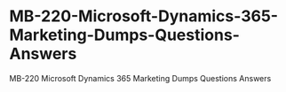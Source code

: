 # MB-220-Microsoft-Dynamics-365-Marketing-Dumps-Questions-Answers
MB-220 Microsoft Dynamics 365 Marketing Dumps Questions Answers
